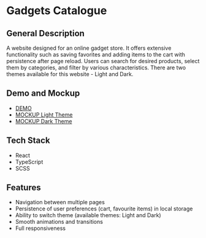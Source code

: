 # Gadgets Catalogue

## General Description

A website designed for an online gadget store. It offers extensive functionality such as saving favorites and adding items to the cart with persistence after page reload. Users can search for desired products, select them by categories, and filter by various characteristics. There are two themes available for this website - Light and Dark.

## Demo and Mockup

- [DEMO](https://kachvl.github.io/gadgets-catalog/)
- [MOCKUP Light Theme](https://www.figma.com/design/T5ttF21UnT6RRmCQQaZc6L/Phone-catalog-(V2)-Original)
- [MOCKUP Dark Theme](https://www.figma.com/design/BUusqCIMAWALqfBahnyIiH/Phone-catalog-(V2)-Original-Dark?node-id=0-1)

## Tech Stack

  - React
  - TypeScript
  - SCSS 

## Features

<ul>
  <li>Navigation between multiple pages</li>
  <li>Persistence of user preferences (cart, favourite items) in local storage</li>
  <li>Ability to switch theme (available themes: Light and Dark)</li>
  <li>Smooth animations and transitions</li>
  <li>Full responsiveness</li>
</ul>

